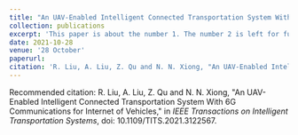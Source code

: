 ```yaml
---
title: "An UAV-Enabled Intelligent Connected Transportation System With 6G Communications for Internet of Vehicles"
collection: publications
excerpt: 'This paper is about the number 1. The number 2 is left for future work.'
date: 2021-10-28
venue: '28 October'
paperurl: 
citation: 'R. Liu, A. Liu, Z. Qu and N. N. Xiong, "An UAV-Enabled Intelligent Connected Transportation System With 6G Communications for Internet of Vehicles," in <i>IEEE Transactions on Intelligent Transportation Systems</i>, doi: 10.1109/TITS.2021.3122567.'
---
```

Recommended citation: R. Liu, A. Liu, Z. Qu and N. N. Xiong, "An UAV-Enabled Intelligent Connected Transportation System With 6G Communications for Internet of Vehicles," in <i>IEEE Transactions on Intelligent Transportation Systems</i>, doi: 10.1109/TITS.2021.3122567.
